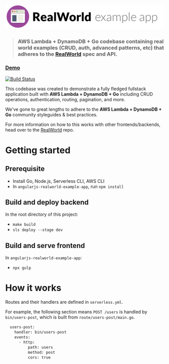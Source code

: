 # ![RealWorld Example App](logo.png)

> ### AWS Lambda + DynamoDB + Go codebase containing real world examples (CRUD, auth, advanced patterns, etc) that adheres to the [RealWorld](https://github.com/gothinkster/realworld) spec and API.

### [Demo](https://chrisxue815.github.io/realworld/build/#/)

[![Build Status](https://travis-ci.org/chrisxue815/realworld-aws-lambda-dynamodb-go.svg?branch=master)](https://travis-ci.org/chrisxue815/realworld-aws-lambda-dynamodb-go)

This codebase was created to demonstrate a fully fledged fullstack application built with **AWS Lambda + DynamoDB + Go** including CRUD operations, authentication, routing, pagination, and more.

We've gone to great lengths to adhere to the **AWS Lambda + DynamoDB + Go** community styleguides & best practices.

For more information on how to this works with other frontends/backends, head over to the [RealWorld](https://github.com/gothinkster/realworld) repo.

# Getting started

## Prerequisite

* Install Go, Node.js, Serverless CLI, AWS CLI
* In `angularjs-realworld-example-app`, run `npm install`

## Build and deploy backend

In the root directory of this project:

* `make build`
* `sls deploy --stage dev`

## Build and serve frontend

In `angularjs-realworld-example-app`:

* `npx gulp`

# How it works

Routes and their handlers are defined in `serverless.yml`.

For example, the following section means `POST /users` is handled by `bin/users-post`, which is built from `route/users-post/main.go`.

```
  users-post:
    handler: bin/users-post
    events:
      - http:
          path: users
          method: post
          cors: true
```